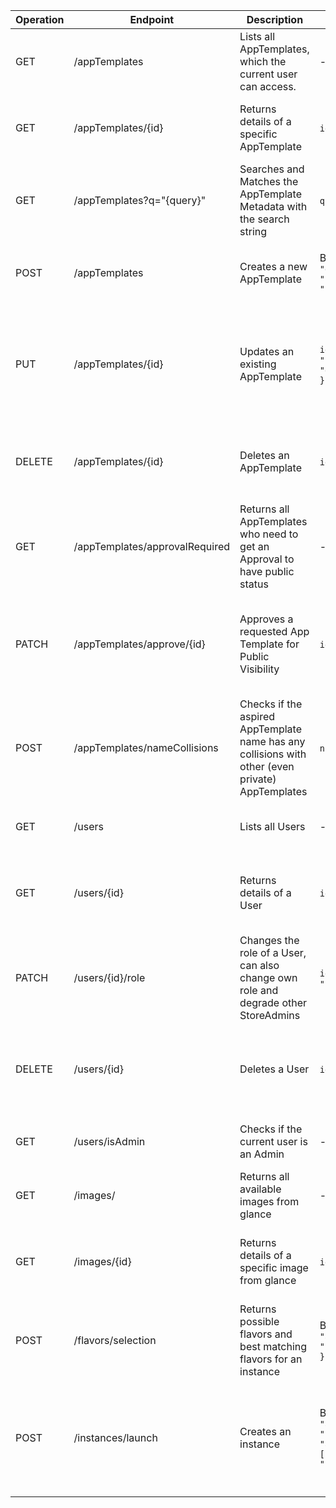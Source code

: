 | Operation | Endpoint                       | Description                                                                                      | Parameter                                                                          | Response                                                                                                                                       | Security                   | Content-Typ      | Error Codes                                                                                |
|-----------|--------------------------------|--------------------------------------------------------------------------------------------------|------------------------------------------------------------------------------------|------------------------------------------------------------------------------------------------------------------------------------------------|----------------------------|------------------|--------------------------------------------------------------------------------------------|
| GET       | /appTemplates                  | Lists all AppTemplates, which the current user can access.                                       | -                                                                                  | 200 OK: `[{"id": "1", "name": "App1", "is_public": true, ...}]`                                                                                | Token-based Authentication | application/json | 401 Unauthorized, 500 Internal Server Error                                                |
| GET       | /appTemplates/{id}             | Returns details of a specific AppTemplate                                                        | `id` (Path)                                                                        | 200 OK: `{ "id": "1", "name": "App1", "description": "...", ... }`                                                                             | Token-based Authentication | application/json | 404 Not Found, 401 Unauthorized, 500 Internal Server Error                                 |
| GET       | /appTemplates?q="{query}"      | Searches and Matches the AppTemplate Metadata with the search string                             | `query` (Query)                                                                    | 200 OK: `[{"id": "1", "name": "App1", "is_public": true, ...}]`                                                                                | Token-based Authentication | application/json | 401 Unauthorized, 500 Internal Server Error                                                |
| POST      | /appTemplates                  | Creates a new AppTemplate                                                                        | Body: `{ "name", "description", "creator_id", "is_public", ... }`                  | 201 Created: `{ "id": "1", ... }`                                                                                                              | Token-based Authentication | application/json | 400 Bad Request, 401 Unauthorized, 500 Internal Server Error                               |
| PUT       | /appTemplates/{id}             | Updates an existing AppTemplate                                                                  | `id` (Path), Body: `{ "name", "description", ... }`                                | 200 OK: `{ "message": "Updated successfully" }`                                                                                                | Token-based Authentication | application/json | 400 Bad Request, 401 Unauthorized, 403 Forbidden, 404 Not Found, 500 Internal Server Error |
| DELETE    | /appTemplates/{id}             | Deletes an AppTemplate                                                                           | `id` (Path)                                                                        | 204 No Content                                                                                                                                 | Token-based Authentication | application/json | 401 Unauthorized, 404 Not Found, 500 Internal Server Error                                 |
| GET       | /appTemplates/approvalRequired | Returns all AppTemplates who need to get an Approval to have public status                       | -                                                                                  | 200 OK: `[{"id": "1", "name": "App1", "is_public": true, ...}]`                                                                                | StoreAdmin Rights Required | application/json | 401 Unauthorized, 500 Internal Server Error                                                |
| PATCH     | /appTemplates/approve/{id}     | Approves a requested App Template for Public Visibility                                          | `id` (Path)                                                                        | 200 OK: `{ "message": "App Template 235 EM-Pentesting now public. Successful", "app_template" : {"name": "app1", is_approved: "true", ... } }` | StoreAdmin Rights Required | application/json | 401 Unauthorized, 403 Forbidden, 404 Not Found, 500 Internal Server Error                  |
| POST      | /appTemplates/nameCollisions   | Checks if the aspired AppTemplate name has any collisions with other (even private) AppTemplates | `name` (Query)                                                                     | 200 OK: `{ "isCollision": false }`                                                                                                             | Token-based Authentication | application/json | 401 Unauthorized, 500 Internal Server Error                                                |
| GET       | /users                         | Lists all Users                                                                                  | -                                                                                  | 200 OK: `[{"id": "user1", "role_id": "role1"}]`                                                                                                | StoreAdmin Rights Required | application/json | 401 Unauthorized, 500 Internal Server Error                                                |
| GET       | /users/{id}                    | Returns details of a User                                                                        | `id` (Path)                                                                        | 200 OK: `{ "id": "user1", "role_id": "role1"}`                                                                                                 | Token-based Authentication | application/json | 401 Unauthorized, 404 Not Found, 500 Internal Server Error                                 |
| PATCH     | /users/{id}/role               | Changes the role of a User, can also change own role and degrade other StoreAdmins               | `id` (Path), Body: `{ "role_id" }`                                                 | 200 OK: `{ "message": "User 2 Max Mustermann has now Role 2 StoreAdmin. Success." }`                                                           | StoreAdmin Rights Required | application/json | 400 Bad Request, 401 Unauthorized, 404 Not Found, 500 Internal Server Error                |
| DELETE    | /users/{id}                    | Deletes a User                                                                                   | `id` (Path)                                                                        | 204 No Content                                                                                                                                 | StoreAdmin Rights Required | application/json | 401 Unauthorized, 404 Not Found, 403 Forbidden, 500 Internal Server Error                  |
| GET       | /users/isAdmin                 | Checks if the current user is an Admin                                                           | -                                                                                  | 200 OK: `{ "is_admin": true }`                                                                                                                 | Token-based Authentication | application/json | 401 Unauthorized, 500 Internal Server Error                                                |
| GET       | /images/                       | Returns all available images from glance                                                         | -                                                                                  | 200 OK: `[{"id": "1", "name": "Image1", ...}]`                                                                                                 | Token-based Authentication | application/json | 401 Unauthorized, 500 Internal Server Error                                                |
| GET       | /images/{id}                   | Returns details of a specific image from glance                                                  | `id` (Path)                                                                        | 200 OK: `{ "id": "1", "name": "Image1", ... }`                                                                                       m         | Token-based Authentication | application/json | 401 Unauthorized, 404 Not Found, 500 Internal Server Error                                 |
| POST      | /flavors/selection             | Returns possible flavors and best matching flavors for an instance                               | Body: `{ "app_template_id", "number_accounts" }`                                   | 200 OK: `{ "best_flavor_id": "1", possible_flavor_ids: ["1", "2", "4"] }`                                                                      | Token-based Authentication | application/json | 400 Bad Request, 404 Not Found, 500 Internal Server Error                                  |
| POST      | /instances/launch              | Creates an instance                                                                              | Body: `{ "app_template_id", "flavor_id", "accounts": [{"username", "password"}] }` | 201 Created: `{ "instance_id": "1", "accounts" : [{"name": "student1", "password": "1234"}, {"name": "student2", "password": "5678"}] }`       | Token-based Authentication | application/json | 400 Bad Request, 401 Unauthorized, 403 Forbidden, 404 Not Found, 500 Internal Server Error |